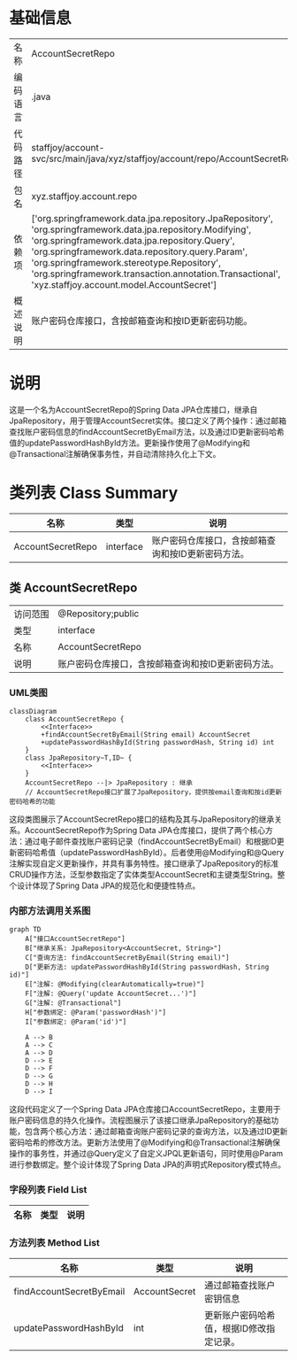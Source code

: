 # 基础信息

|      |      |
|------|------|
| 名称 | AccountSecretRepo |
| 编码语言 | .java |
| 代码路径 | staffjoy/account-svc/src/main/java/xyz/staffjoy/account/repo/AccountSecretRepo.java |
| 包名 | xyz.staffjoy.account.repo |
| 依赖项 | ['org.springframework.data.jpa.repository.JpaRepository', 'org.springframework.data.jpa.repository.Modifying', 'org.springframework.data.jpa.repository.Query', 'org.springframework.data.repository.query.Param', 'org.springframework.stereotype.Repository', 'org.springframework.transaction.annotation.Transactional', 'xyz.staffjoy.account.model.AccountSecret'] |
| 概述说明 | 账户密码仓库接口，含按邮箱查询和按ID更新密码功能。 |

# 说明

这是一个名为AccountSecretRepo的Spring Data JPA仓库接口，继承自JpaRepository，用于管理AccountSecret实体。接口定义了两个操作：通过邮箱查找账户密码信息的findAccountSecretByEmail方法，以及通过ID更新密码哈希值的updatePasswordHashById方法。更新操作使用了@Modifying和@Transactional注解确保事务性，并自动清除持久化上下文。

# 类列表 Class Summary

| 名称   | 类型  | 说明 |
|-------|------|-------------|
| AccountSecretRepo | interface | 账户密码仓库接口，含按邮箱查询和按ID更新密码方法。 |



## 类 AccountSecretRepo

|      |      |
|------|------|
| 访问范围 | @Repository;public |
| 类型 | interface |
| 名称 | AccountSecretRepo |
| 说明 | 账户密码仓库接口，含按邮箱查询和按ID更新密码方法。 |


### UML类图

```mermaid
classDiagram
    class AccountSecretRepo {
        <<Interface>>
        +findAccountSecretByEmail(String email) AccountSecret
        +updatePasswordHashById(String passwordHash, String id) int
    }
    class JpaRepository~T,ID~ {
        <<Interface>>
    }
    AccountSecretRepo --|> JpaRepository : 继承
    // AccountSecretRepo接口扩展了JpaRepository，提供按email查询和按id更新密码哈希的功能
```

这段类图展示了AccountSecretRepo接口的结构及其与JpaRepository的继承关系。AccountSecretRepo作为Spring Data JPA仓库接口，提供了两个核心方法：通过电子邮件查找账户密码记录（findAccountSecretByEmail）和根据ID更新密码哈希值（updatePasswordHashById）。后者使用@Modifying和@Query注解实现自定义更新操作，并具有事务特性。接口继承了JpaRepository的标准CRUD操作方法，泛型参数指定了实体类型AccountSecret和主键类型String。整个设计体现了Spring Data JPA的规范化和便捷性特点。


### 内部方法调用关系图

```mermaid
graph TD
    A["接口AccountSecretRepo"]
    B["继承关系: JpaRepository<AccountSecret, String>"]
    C["查询方法: findAccountSecretByEmail(String email)"]
    D["更新方法: updatePasswordHashById(String passwordHash, String id)"]
    E["注解: @Modifying(clearAutomatically=true)"]
    F["注解: @Query('update AccountSecret...')"]
    G["注解: @Transactional"]
    H["参数绑定: @Param('passwordHash')"]
    I["参数绑定: @Param('id')"]

    A --> B
    A --> C
    A --> D
    D --> E
    D --> F
    D --> G
    D --> H
    D --> I
```

这段代码定义了一个Spring Data JPA仓库接口AccountSecretRepo，主要用于账户密码信息的持久化操作。流程图展示了该接口继承JpaRepository的基础功能，包含两个核心方法：通过邮箱查询账户密码记录的查询方法，以及通过ID更新密码哈希的修改方法。更新方法使用了@Modifying和@Transactional注解确保操作的事务性，并通过@Query定义了自定义JPQL更新语句，同时使用@Param进行参数绑定。整个设计体现了Spring Data JPA的声明式Repository模式特点。

### 字段列表 Field List

| 名称  | 类型  | 说明 |
|-------|-------|------|

### 方法列表 Method List

| 名称  | 类型  | 说明 |
|-------|-------|------|
| findAccountSecretByEmail | AccountSecret | 通过邮箱查找账户密钥信息 |
| updatePasswordHashById | int | 更新账户密码哈希值，根据ID修改指定记录。 |




